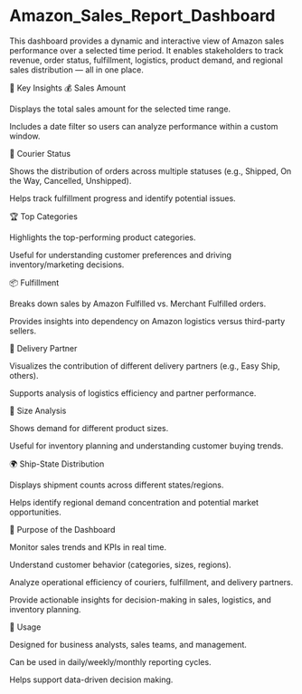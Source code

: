 # Amazon_Sales_Report_Dashboard
This dashboard provides a dynamic and interactive view of Amazon sales performance over a selected time period. It enables stakeholders to track revenue, order status, fulfillment, logistics, product demand, and regional sales distribution — all in one place.

🔑 Key Insights
💰 Sales Amount

Displays the total sales amount for the selected time range.

Includes a date filter so users can analyze performance within a custom window.

🚚 Courier Status

Shows the distribution of orders across multiple statuses (e.g., Shipped, On the Way, Cancelled, Unshipped).

Helps track fulfillment progress and identify potential issues.

🏆 Top Categories

Highlights the top-performing product categories.

Useful for understanding customer preferences and driving inventory/marketing decisions.

📦 Fulfillment

Breaks down sales by Amazon Fulfilled vs. Merchant Fulfilled orders.

Provides insights into dependency on Amazon logistics versus third-party sellers.

🚛 Delivery Partner

Visualizes the contribution of different delivery partners (e.g., Easy Ship, others).

Supports analysis of logistics efficiency and partner performance.

📏 Size Analysis

Shows demand for different product sizes.

Useful for inventory planning and understanding customer buying trends.

🌍 Ship-State Distribution

Displays shipment counts across different states/regions.

Helps identify regional demand concentration and potential market opportunities.

🎯 Purpose of the Dashboard

Monitor sales trends and KPIs in real time.

Understand customer behavior (categories, sizes, regions).

Analyze operational efficiency of couriers, fulfillment, and delivery partners.

Provide actionable insights for decision-making in sales, logistics, and inventory planning.

📌 Usage

Designed for business analysts, sales teams, and management.

Can be used in daily/weekly/monthly reporting cycles.

Helps support data-driven decision making.
